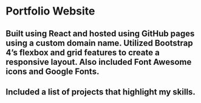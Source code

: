 # Portfolio Website

## Built using React and hosted using GitHub pages using a custom domain name. Utilized Bootstrap 4’s flexbox and grid features to create a responsive layout. Also included Font Awesome icons and Google Fonts.

## Included a list of projects that highlight my skills.

